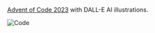 [Advent of Code 2023](https://adventofcode.com/2023) with DALL-E AI illustrations.

![Code](https://github.com/Artyum/AoC2023/assets/10715547/75b5981f-c951-4e1b-94a7-2d9ac8cb79a5)
